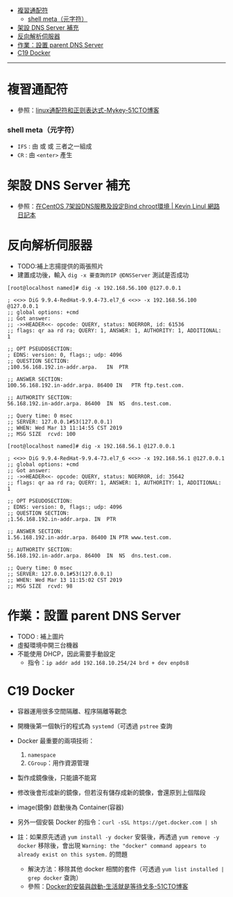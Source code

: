 - [複習通配符](#%E8%A4%87%E7%BF%92%E9%80%9A%E9%85%8D%E7%AC%A6)
    - [shell meta（元字符）](#shell-meta%E5%85%83%E5%AD%97%E7%AC%A6)
- [架設 DNS Server 補充](#%E6%9E%B6%E8%A8%AD-dns-server-%E8%A3%9C%E5%85%85)
- [反向解析伺服器](#%E5%8F%8D%E5%90%91%E8%A7%A3%E6%9E%90%E4%BC%BA%E6%9C%8D%E5%99%A8)
- [作業：設置 parent DNS Server](#%E4%BD%9C%E6%A5%AD%E8%A8%AD%E7%BD%AE-parent-dns-server)
- [C19 Docker](#c19-docker)

---

# 複習通配符
* 參照：[linux通配符和正则表达式-Mykey-51CTO博客](https://blog.51cto.com/qibingtuan/1970593)

### shell meta（元字符）
* `IFS` : 由 <space> 或 <tab> 或 <enter> 三者之一組成
* `CR` : 由 `<enter>` 產生

# 架設 DNS Server 補充
* 參照：[在CentOS 7架設DNS服務及設定Bind chroot環境 | Kevin Linul 網路日記本](http://blog.kevinlinul.idv.tw/?p=188)

# 反向解析伺服器
* TODO:補上志揚提供的兩張照片
* 建置成功後，輸入 `dig -x 要查詢的IP @DNSServer` 測試是否成功
```
[root@localhost named]# dig -x 192.168.56.100 @127.0.0.1

; <<>> DiG 9.9.4-RedHat-9.9.4-73.el7_6 <<>> -x 192.168.56.100 @127.0.0.1
;; global options: +cmd
;; Got answer:
;; ->>HEADER<<- opcode: QUERY, status: NOERROR, id: 61536
;; flags: qr aa rd ra; QUERY: 1, ANSWER: 1, AUTHORITY: 1, ADDITIONAL: 1

;; OPT PSEUDOSECTION:
; EDNS: version: 0, flags:; udp: 4096
;; QUESTION SECTION:
;100.56.168.192.in-addr.arpa.	IN	PTR

;; ANSWER SECTION:
100.56.168.192.in-addr.arpa. 86400 IN	PTR	ftp.test.com.

;; AUTHORITY SECTION:
56.168.192.in-addr.arpa. 86400	IN	NS	dns.test.com.

;; Query time: 0 msec
;; SERVER: 127.0.0.1#53(127.0.0.1)
;; WHEN: Wed Mar 13 11:14:55 CST 2019
;; MSG SIZE  rcvd: 100

[root@localhost named]# dig -x 192.168.56.1 @127.0.0.1

; <<>> DiG 9.9.4-RedHat-9.9.4-73.el7_6 <<>> -x 192.168.56.1 @127.0.0.1
;; global options: +cmd
;; Got answer:
;; ->>HEADER<<- opcode: QUERY, status: NOERROR, id: 35642
;; flags: qr aa rd ra; QUERY: 1, ANSWER: 1, AUTHORITY: 1, ADDITIONAL: 1

;; OPT PSEUDOSECTION:
; EDNS: version: 0, flags:; udp: 4096
;; QUESTION SECTION:
;1.56.168.192.in-addr.arpa.	IN	PTR

;; ANSWER SECTION:
1.56.168.192.in-addr.arpa. 86400 IN	PTR	www.test.com.

;; AUTHORITY SECTION:
56.168.192.in-addr.arpa. 86400	IN	NS	dns.test.com.

;; Query time: 0 msec
;; SERVER: 127.0.0.1#53(127.0.0.1)
;; WHEN: Wed Mar 13 11:15:02 CST 2019
;; MSG SIZE  rcvd: 98
```

# 作業：設置 parent DNS Server
* TODO : 補上圖片
* 虛擬環境中開三台機器
* 不能使用 DHCP，因此需要手動設定
    * 指令：`ip addr add 192.168.10.254/24 brd + dev enp0s8`


# C19 Docker
* 容器運用很多空間隔離、程序隔離等觀念
* 開機後第一個執行的程式為 `systemd`（可透過 `pstree` 查詢
* Docker 最重要的兩項技術：
    1. `namespace`
    2. `CGroup`：用作資源管理
* 製作成鏡像後，只能讀不能寫
* 修改後會形成新的鏡像，但若沒有儲存成新的鏡像，會還原到上個階段
* image(鏡像) 啟動後為 Container(容器)
* 另外一個安裝 Docker 的指令：`curl -sSL https://get.docker.com | sh`

* 註：如果原先透過 `yum install -y docker` 安裝後，再透過 `yum remove -y docker` 移除後，會出現 `Warning: the "docker" command appears to already exist on this system.` 的問題
    * 解決方法：移除其他 docker 相關的套件（可透過 `yum list installed | grep docker` 查詢）
    * 參照：[Docker的安裝與啟動-生活就是等待戈多-51CTO博客](https://blog.51cto.com/chenx1242/1844932)
